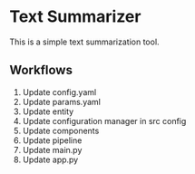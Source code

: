 # Text Summarizer

This is a simple text summarization tool.

## Workflows

1. Update config.yaml
2. Update params.yaml
3. Update entity
4. Update configuration manager in src config
5. Update components
6. Update pipeline
7. Update main.py
8. Update app.py
